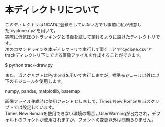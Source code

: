 # 本ディレクトリについて  
このディレクトリはNCARに登録をしていない方でも事前に私が用意した'cyclone.npz'を用いて，  
実際に低気圧のトラッキングと描画を試して頂けるように設けたディレクトリです。  
次のコマンドラインを本ディレクトリで実行して頂くことで'cyclone.csv'とtrackディレクトリ下にできる画像ファイルを作成することができます。

$ python track-draw.py

また，当スクリプトはPython3を用いて実行しますが，標準モジュール以外に以下のモジュールを使用します。  

numpy, pandas, matplotlib, basemap

画像ファイル作成時に使用フォントとしまして，Times New Romanを当スクリプトでは設定しています。  
Times New Romanを使用できない環境の場合，UserWarningが出力され，デフォルトのフォントが使用されますが，フォントの変更以外は問題ありません。

